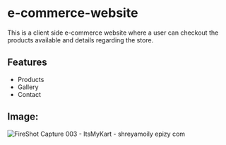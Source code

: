 # e-commerce-website

This is a client side e-commerce website where a user can checkout the products available and details regarding the store.

## Features
- Products
- Gallery
- Contact


## Image:
![FireShot Capture 003 - ItsMyKart - shreyamoily epizy com](https://user-images.githubusercontent.com/74111792/212114324-6c4a96fd-69bb-415a-abee-f8417e3b3372.png)



